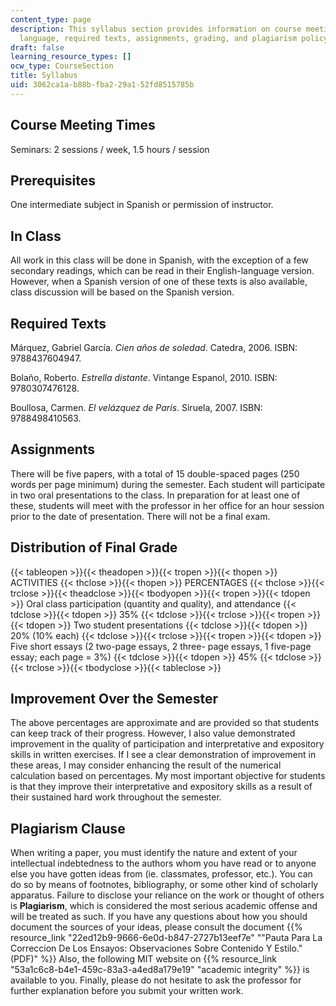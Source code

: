 ```yaml
---
content_type: page
description: This syllabus section provides information on course meeting times, prerequisites,
  language, required texts, assignments, grading, and plagiarism policy.
draft: false
learning_resource_types: []
ocw_type: CourseSection
title: Syllabus
uid: 3062ca1a-b88b-fba2-29a1-52fd8515785b
---
```

## Course Meeting Times

Seminars: 2 sessions / week, 1.5 hours / session

## Prerequisites

One intermediate subject in Spanish or permission of instructor.

## In Class

All work in this class will be done in Spanish, with the exception of a few secondary readings, which can be read in their English-language version. However, when a Spanish version of one of these texts is also available, class discussion will be based on the Spanish version.

## Required Texts

Márquez, Gabriel García. *Cien años de soledad*. Catedra, 2006. ISBN: 9788437604947.

Bolaño, Roberto. *Estrella distante*. Vintange Espanol, 2010. ISBN: 9780307476128.

Boullosa, Carmen. *El velázquez de París*. Siruela, 2007. ISBN: 9788498410563.

## Assignments

There will be five papers, with a total of 15 double-spaced pages (250 words per page minimum) during the semester. Each student will participate in two oral presentations to the class. In preparation for at least one of these, students will meet with the professor in her office for an hour session prior to the date of presentation. There will not be a final exam.

## Distribution of Final Grade

{{< tableopen >}}{{< theadopen >}}{{< tropen >}}{{< thopen >}}
ACTIVITIES
{{< thclose >}}{{< thopen >}}
PERCENTAGES
{{< thclose >}}{{< trclose >}}{{< theadclose >}}{{< tbodyopen >}}{{< tropen >}}{{< tdopen >}}
Oral class participation (quantity and quality), and attendance
{{< tdclose >}}{{< tdopen >}}
35%
{{< tdclose >}}{{< trclose >}}{{< tropen >}}{{< tdopen >}}
Two student presentations
{{< tdclose >}}{{< tdopen >}}
20% (10% each)
{{< tdclose >}}{{< trclose >}}{{< tropen >}}{{< tdopen >}}
Five short essays (2 two-page essays, 2 three- page essays, 1 five-page essay; each page = 3%)
{{< tdclose >}}{{< tdopen >}}
45%
{{< tdclose >}}{{< trclose >}}{{< tbodyclose >}}{{< tableclose >}}

## Improvement Over the Semester

The above percentages are approximate and are provided so that students can keep track of their progress. However, I also value demonstrated improvement in the quality of participation and interpretative and expository skills in written exercises. If I see a clear demonstration of improvement in these areas, I may consider enhancing the result of the numerical calculation based on percentages. My most important objective for students is that they improve their interpretative and expository skills as a result of their sustained hard work throughout the semester.

## Plagiarism Clause

When writing a paper, you must identify the nature and extent of your intellectual indebtedness to the authors whom you have read or to anyone else you have gotten ideas from (ie. classmates, professor, etc.). You can do so by means of footnotes, bibliography, or some other kind of scholarly apparatus. Failure to disclose your reliance on the work or thought of others is **Plagiarism**, which is considered the most serious academic offense and will be treated as such. If you have any questions about how you should document the sources of your ideas, please consult the document {{% resource_link "22ed12b9-9666-6e0d-b847-2727b13eef7e" "\"Pauta Para La Correccion De Los Ensayos: Observaciones Sobre Contenido Y Estilo.\" (PDF)" %}} Also, the following MIT website on {{% resource_link "53a1c6c8-b4e1-459c-83a3-a4ed8a179e19" "academic integrity" %}} is available to you. Finally, please do not hesitate to ask the professor for further explanation before you submit your written work.